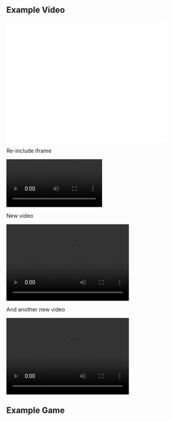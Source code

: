 ## Example Video

<iframe width="420" height="315" src="Video/Test.webm" frameborder="0" allowfullscreen></iframe>

Re-include iframe

<video autoplay loop width="250">

    <source src="Video/Test.webm"
            type="video/webm">

    <source src="Video/Test.mp4"
            type="video/mp4">

    Sorry, your browser doesn't support embedded videos.
</video>

New video

<video src="Video/Test.mp4" width="320" height="200" autoplay loop preload></video>

And another new video

<video src="Test.mp4" width="320" height="200" autoplay loop preload></video>

## Example Game
